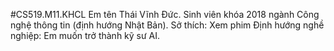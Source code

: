 #CS519.M11.KHCL
Em tên Thái Vĩnh Đức. Sinh viên khóa 2018 ngành Công nghệ thông tin (định hướng Nhật Bản).
Sở thích: Xem phim
Định hướng nghề nghiệp: Em muốn trở thành kỹ sư AI.
